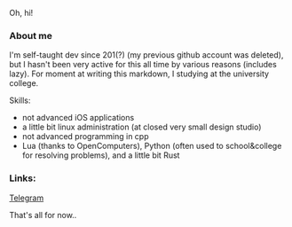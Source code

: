 Oh, hi!

### About me
I'm self-taught dev since 201(?) (my previous github account was deleted), but I hasn't been very active for this all time by various reasons (includes lazy). For moment at writing this markdown, I studying at the university college.

Skills:
* not advanced iOS applications
* a little bit linux administration (at closed very small design studio)
* not advanced programming in cpp
* Lua (thanks to OpenComputers), Python (often used to school&college for resolving problems), and a little bit Rust

### Links:
[Telegram](https://t.me/vlapsk1y)

That's all for now..
